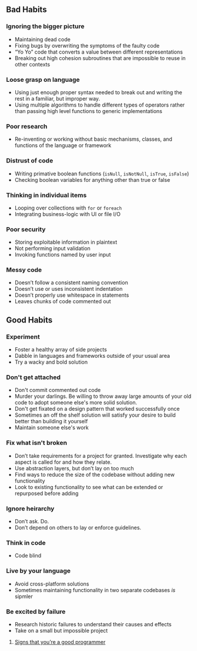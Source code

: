 ## Bad Habits

### Ignoring the bigger picture

* Maintaining dead code
* Fixing bugs by overwriting the symptoms of the faulty code
* “Yo Yo” code that converts a value between different representations
* Breaking out high cohesion subroutines that are impossible to reuse in other contexts

### Loose grasp on language

* Using just enough proper syntax needed to break out and writing the rest in a familiar, but improper way.
* Using multiple algorithms to handle different types of operators rather than passing high level functions to generic implementations

### Poor research

* Re-inventing or working without basic mechanisms, classes, and functions of the language or framework

### Distrust of code

* Writing primative boolean functions (`isNull`, `isNotNull`, `isTrue`, `isFalse`)
* Checking boolean variables for anything other than true or false

### Thinking in individual items

* Looping over collections with `for` or `foreach`
* Integrating business-logic with UI or file I/O

### Poor security

* Storing exploitable information in plaintext
* Not performing input validation
* Invoking functions named by user input

### Messy code

* Doesn’t follow a consistent naming convention
* Doesn’t use or uses inconsistent indentation
* Doesn’t properly use whitespace in statements
* Leaves chunks of code commented out

## Good Habits

### Experiment

* Foster a healthy array of side projects
* Dabble in languages and frameworks outside of your usual area
* Try a wacky and bold solution

### Don't get attached

* Don't commit commented out code
* Murder your darlings. Be willing to throw away large amounts of your old code to adopt someone else's more solid solution.
* Don't get fixated on a design pattern that worked successfully once
* Sometimes an off the shelf solution will satisfy your desire to build better than building it yourself
* Maintain someone else's work

### Fix what isn't broken

* Don’t take requirements for a project for granted. Investigate why each aspect is called for and how they relate.
* Use abstraction layers, but don’t lay on too much
* Find ways to reduce the size of the codebase without adding new functionality
* Look to existing functionality to see what can be extended or repurposed before adding

### Ignore heirarchy

* Don’t ask. Do.
* Don’t depend on others to lay or enforce guidelines.

### Think in code

* Code blind

### Live by your language

* Avoid cross-platform solutions
* Sometimes maintaining functionality in two separate codebases *is* sipmler

### Be excited by failure

* Research historic failures to understand their causes and effects
* Take on a small but impossible project

1. [Signs that you’re a good programmer](http://www.yacoset.com/Home/signs-that-you-re-a-good-programmer/)
